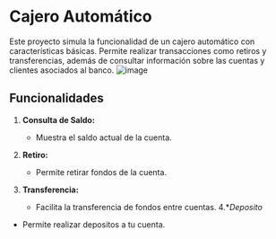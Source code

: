 # Cajero Automático

Este proyecto simula la funcionalidad de un cajero automático con características básicas. Permite realizar transacciones como retiros y transferencias, además de consultar información sobre las cuentas y clientes asociados al banco.
![image](https://github.com/LuisHub18/CajeroAtm/assets/69436359/4528f633-a459-485d-891c-ef40ce51ef01)

## Funcionalidades

1. **Consulta de Saldo:**
   - Muestra el saldo actual de la cuenta.

2. **Retiro:**
   - Permite retirar fondos de la cuenta.

3. **Transferencia:**
   - Facilita la transferencia de fondos entre cuentas.
4.**Deposito*
  - Permite realizar depositos a tu cuenta.     
